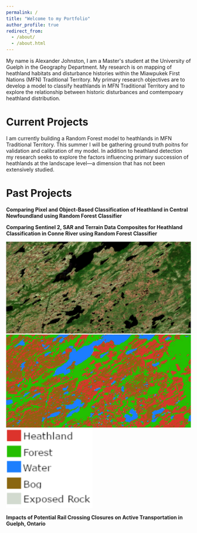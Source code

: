 ```yaml
---
permalink: /
title: "Welcome to my Portfolio"
author_profile: true
redirect_from: 
  - /about/
  - /about.html
---
```


My name is Alexander Johnston, I am a Master's student at the University of Guelph in the Geography Department. My research is on mapping of heathland habitats and disturbance histories within the Miawpukek First Nations (MFN) Traditional Territory. My primary research objectives are to develop a model to classify heathlands in MFN Traditional Territory and to explore the relationship between historic disturbances and comtempoary heathland distribution. 


Current Projects
======
I am currently building a Random Forest model to heathlands in MFN Traditional Territory. This summer I will be gathering ground truth poitns for validation and calibration of my model. In addition to heathland detection my research seeks to explore the factors influencing primary succession of heathlands at the landscape level—a dimension that has not been extensively studied.

Past Projects
======
**Comparing Pixel and Object-Based Classification of Heathland in Central Newfoundland using Random Forest Classifier**

**Comparing Sentinel 2, SAR and Terrain Data Composites for Heathland Classification in Conne River using Random Forest Classifier**
<div class="image-container align-right">
  <div style="position: relative;">
    <img src="/images/Gif1.PNG" class="fading-image" alt="Frame 1">
    <img src="/images/Gif2.PNG" class="fading-image" alt="Frame 2">
    <img src="/images/Legend.PNG" class="legend-image" alt="Legend">
  </div>
</div>

<script>
  document.addEventListener("DOMContentLoaded", function() {
    const images = document.querySelectorAll('.fading-image');
    let currentIndex = 0;

    function showNextImage() {
      images.forEach((img, index) => {
        img.classList.remove('show');
        if (index === currentIndex) {
          img.classList.add('show');
        }
      });
      currentIndex = (currentIndex + 1) % images.length;
      setTimeout(showNextImage, 2000); // Adjust the interval as needed (2000ms = 2 seconds)
    }

    // Start the image fading loop
    showNextImage();
  });
</script>

**Impacts of Potential Rail Crossing Closures on Active Transportation in Guelph, Ontario**

<link rel="stylesheet" type="text/css" href="/styles.css">
